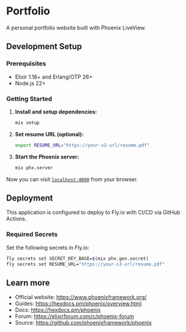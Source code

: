 # Portfolio

A personal portfolio website built with Phoenix LiveView.

## Development Setup

### Prerequisites

* Elixir 1.18+ and Erlang/OTP 26+
* Node.js 22+

### Getting Started

1. **Install and setup dependencies:**
   ```bash
   mix setup
   ```

2. **Set resume URL (optional):**
   ```bash
   export RESUME_URL="https://your-s3-url/resume.pdf"
   ```

3. **Start the Phoenix server:**
   ```bash
   mix phx.server
   ```

Now you can visit [`localhost:4000`](http://localhost:4000) from your browser.

## Deployment

This application is configured to deploy to Fly.io with CI/CD via GitHub Actions.

### Required Secrets

Set the following secrets in Fly.io:
```bash
fly secrets set SECRET_KEY_BASE=$(mix phx.gen.secret)
fly secrets set RESUME_URL="https://your-s3-url/resume.pdf"
```

## Learn more

* Official website: https://www.phoenixframework.org/
* Guides: https://hexdocs.pm/phoenix/overview.html
* Docs: https://hexdocs.pm/phoenix
* Forum: https://elixirforum.com/c/phoenix-forum
* Source: https://github.com/phoenixframework/phoenix
